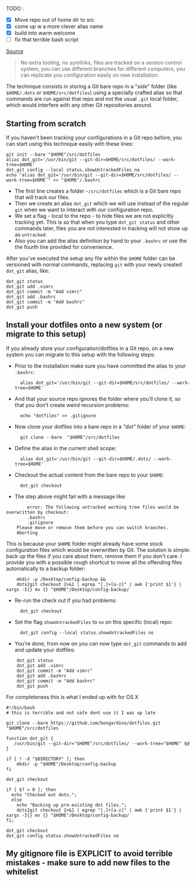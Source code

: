 TODO :
- [x] Move repo out of home dir to src
- [x] come up w a more clever alias name
- [x] build into warm welcome
- [ ] fix that terrible bash script

[Source](https://developer.atlassian.com/blog/2016/02/best-way-to-store-dotfiles-git-bare-repo/ "Permalink to The best way to store your dotfiles: A bare Git repo")

> No extra tooling, no symlinks, files are tracked on a version control system, you can use different branches for different computers, you can replicate you configuration easily on new installation.

The technique consists in storing a Git bare repo in a "_side_" folder (like `$HOME/.dots` or `$HOME/src/dotfiles`) using a specially crafted alias so that commands are run against that repo and not the usual `.git` local folder, which would interfere with any other Git repositories around.

## Starting from scratch

If you haven't been tracking your configurations in a Git repo before, you can start using this technique easily with these lines:
    
    
    git init --bare "$HOME"/src/dotfiles
    alias dot_git='/usr/bin/git --git-dir=$HOME/src/dotfiles/ --work-tree=$HOME'
    dot_git config --local status.showUntrackedFiles no
    echo "alias dot_git='/usr/bin/git --git-dir=$HOME/src/dotfiles/ --work-tree=$HOME'" >> "$HOME"/.bashrc

* The first line creates a folder `~/src/dotfiles` which is a Git bare repo that will track our files.
* Then we create an alias `dot_git` which we will use instead of the regular `git` when we want to interact with our configuration repo.
* We set a flag - local to the repo - to hide files we are not explicitly tracking yet. This is so that when you type `dot_git status` and other commands later, files you are not interested in tracking will not show up as `untracked`.
* Also you can add the alias definition by hand to your `.bashrc` or use the the fourth line provided for convenience.

After you've executed the setup any file within the `$HOME` folder can be versioned with normal commands, replacing `git` with your newly created `dot_git` alias, like:
    
    
    dot_git status
    dot_git add .vimrc
    dot_git commit -m "Add vimrc"
    dot_git add .bashrc
    dot_git commit -m "Add bashrc"
    dot_git push

## Install your dotfiles onto a new system (or migrate to this setup)

If you already store your configuration/dotfiles in a Git repo, on a new system you can migrate to this setup with the following steps:

* Prior to the installation make sure you have committed the alias to your `.bashrc`:
    
        alias dot_git='/usr/bin/git --git-dir=$HOME/src/dotfiles/ --work-tree=$HOME'

* And that your source repo ignores the folder where you'll clone it, so that you don't create weird recursion problems:
    
        echo "dotfiles" >> .gitignore

* Now clone your dotfiles into a bare repo in a _"dot"_ folder of your `$HOME`:
    
        git clone --bare  "$HOME"/src/dotfiles

* Define the alias in the current shell scope:
    
        alias dot_git='/usr/bin/git --git-dir=$HOME/.dots/ --work-tree=$HOME'

* Checkout the actual content from the bare repo to your `$HOME`:
    
        dot_git checkout

* The step above might fail with a message like:
```    
        error: The following untracked working tree files would be overwritten by checkout:
        .bashrc
        .gitignore
    Please move or remove them before you can switch branches.
    Aborting
```
This is because your `$HOME` folder might already have some stock configuration files which would be overwritten by Git. The solution is simple: back up the files if you care about them, remove them if you don't care. I provide you with a possible rough shortcut to move all the offending files automatically to a backup folder:
```
    mkdir -p /Desktop/config-backup && 
    dots2git checkout 2>&1 | egrep "[.]+[a-z]" | awk {'print $1'} | xargs -I{} mv {} "$HOME"/Desktop/config-backup/
```
* Re-run the check out if you had problems:
    
        dot_git checkout

* Set the flag `showUntrackedFiles` to `no` on this specific (local) repo:
    
        dot_git config --local status.showUntrackedFiles no

* You're done, from now on you can now type `dot_git` commands to add and update your dotfiles:
```
    dot_git status
    dot_git add .vimrc
    dot_git commit -m "Add vimrc"
    dot_git add .bashrc
    dot_git commit -m "Add bashrc"
    dot_git push
```

For completeness this is what I ended up with for OS X
    
```
#!/bin/bash
# this is terrible and not safe dont use it I was up late

git clone --bare https://github.com/bongardino/dotfiles.git "$HOME"/src/dotfiles

function dot_git {
   /usr/bin/git --git-dir="$HOME"/src/dotfiles/ --work-tree="$HOME" $@
}

if [ ! -d "$DIRECTORY" ]; then
	mkdir -p "$HOME"/Desktop/config-backup
fi

dot_git checkout

if [ $? = 0 ]; then
  echo "Checked out dots.";
  else
    echo "Backing up pre-existing dot files.";
    dots2git checkout 2>&1 | egrep "[.]+[a-z]" | awk {'print $1'} | xargs -I{} mv {} "$HOME"/Desktop/config-backup/
fi;

dot_git checkout
dot_git config status.showUntrackedFiles no
```

## My gitignore file is EXPLICIT to avoid terrible mistakes - make sure to add new files to the whitelist

